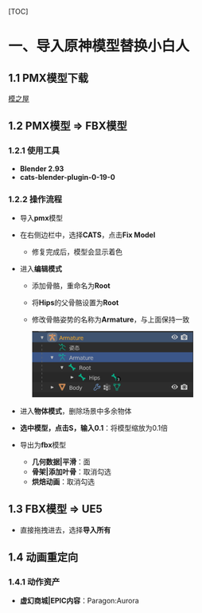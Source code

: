 [TOC]

# 一、导入原神模型替换小白人

## 1.1	PMX模型下载

[模之屋](https://www.aplaybox.com/)

## 1.2	PMX模型 => FBX模型

### 1.2.1	使用工具

- **Blender 2.93**
- **cats-blender-plugin-0-19-0**

### 1.2.2	操作流程

- 导入**pmx**模型

- 在右侧边栏中，选择**CATS**，点击**Fix Model**

  - 修复完成后，模型会显示着色

- 进入**编辑模式**

  - 添加骨骼，重命名为**Root**

  - 将**Hips**的父骨骼设置为**Root**

  - 修改骨骼姿势的名称为**Armature**，与上面保持一致

    <img src="AssetMarkdown/image-20240426170716408.png" alt="image-20240426170716408" style="zoom:80%;" />

- 进入**物体模式**，删除场景中多余物体

- **选中模型，点击S，输入0.1**：将模型缩放为0.1倍

- 导出为**fbx**模型

  - **几何数据|平滑**：面
  - **骨架|添加叶骨**：取消勾选
  - **烘焙动画**：取消勾选

## 1.3	FBX模型 => UE5

- 直接拖拽进去，选择**导入所有**

## 1.4	动画重定向

### 1.4.1	动作资产

- **虚幻商城|EPIC内容**：Paragon:Aurora